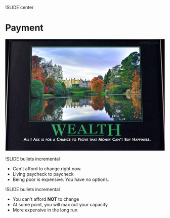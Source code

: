 !SLIDE center
# Payment #
![despair.com](wealth03.jpg)

!SLIDE bullets incremental
* Can't afford to change right now.
* Living paycheck to paycheck
* Being poor is expensive. You have no options.

!SLIDE bullets incremental
* You can't afford **NOT** to change
* At some point, you will max out your capacity
* More expensive in the long run
